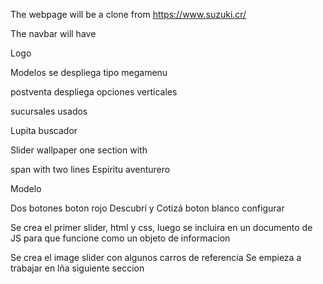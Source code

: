 The webpage will be a clone from https://www.suzuki.cr/




<!-- Navbar -->

The navbar will have

Logo 

Modelos
se despliega tipo megamenu

postventa
despliega opciones verticales

sucursales
usados

Lupita buscador

<!-- Hero section -->

Slider wallpaper
one section with

span with two lines
Espiritu aventurero

Modelo

Dos botones
boton rojo Descubrí y Cotizá
boton blanco configurar

<!-- Mayo 8 -->
Se crea el primer slider, html y css, luego se incluira en un 
documento de JS para que funcione como un objeto de informacion


<!-- mayo 14 -->

Se crea el image slider con algunos carros de referencia
Se empieza a trabajar en lña siguiente seccion 







